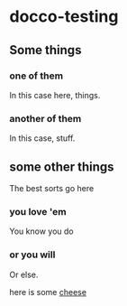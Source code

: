 # docco-testing

## Some things
### one of them
In this case here, things.
### another of them
In this case, stuff.

## some other things
The best sorts go here
### you love 'em
You know you do
### or you will
Or else.


here is some [cheese](cheese)
